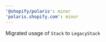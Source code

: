 ```yaml
---
'@shopify/polaris': minor
'polaris.shopify.com': minor
---
```


Migrated usage of `Stack` to `LegacyStack`
